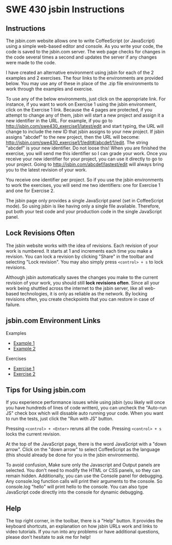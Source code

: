 SWE 430 jsbin Instructions
========================================================================


Instructions
------------

The jsbin.com website allows one to write CoffeeScript (or JavaScript) using a simple web-based editor and console.  As you write your code, the code is saved to the jsbin.com server.  The web page checks for changes in the code several times a second and updates the server if any changes were made to the code.

I have created an alternative environment using jsbin for each of the 2 examples and 2 exercises.  The four links to the environments are provided below.  You may use any of these in place of the .zip file environments to work through the examples and exercise.

To use any of the below environments, just click on the appropriate link.  For instance, if you want to work on Exercise 1 using the jsbin environment, click on the Exercise 1 link.  Because the 4 pages are protected, if you attempt to change any of them, jsbin will start a new project and assign it a new identifier in the URL.  For example, if you go to
<http://jsbin.com/swe430_exercise1/latest/edit>
and start typing, the URL will change to include the new ID that jsbin assigns to your new project.  If jsbin assigns "abcdef" to the new project, then the URL will become: 
<http://jsbin.com/swe430_exercise1/1/edit#/abcdef/1/edit>.  The string "abcdef" is your new identifier.  Do not loose this!  When you are finished the exercise, you will send me this identifier so I can grade your work.  Once you receive your new identifier for your project, you can use it directly to go to your project.  Going to http://jsbin.com/abcdef/lastest/edit will always bring you to the latest revision of your work.

You receive one identifier per project.  So if you use the jsbin environments to work the exercises, you will send me two identifiers:  one for Exercise 1 and one for Exercise 2.

The jsbin page only provides a single JavaScript panel (set in CoffeeScript mode).  So using jsbin is like having only a single file available.  Therefore, put both your test code and your production code in the single JavaScript panel.


Lock Revisions Often
--------------------

The jsbin website works with the idea of revisions.  Each revision of your work is numbered.  It starts at 1 and increments each time you make a revision.  You can lock a revision by clicking "Share" in the toolbar and selecting "Lock revision".  You may also simply press `<control> + s` to lock revisions.

Although jsbin automatically saves the changes you make to the current revision of your work, you should still **lock revisions often**.  Since all your work being shuttled across the internet to the jsbin server, like all web-based technologies, it is only as reliable as the network.  By locking revisions often, you create checkpoints that you can restore in case of failure.


jsbin.com Environment Links
---------------------------

Examples

- [Example 1](http://jsbin.com/swe430_example1/latest/edit?javascript,live)
- [Example 2](http://jsbin.com/swe430_example2/latest/edit)


Exercises

- [Exercise 1](http://jsbin.com/swe430_exercise1/latest/edit?javascript,live)
- [Exercise 2](http://jsbin.com/swe430_exercise2/latest/edit?javascript,live)


Tips for Using jsbin.com
------------------------

If you experience performance issues while using jsbin (you likely will once you have hundreds of lines of code written), you can uncheck the "Auto-run JS" check box which will dissable auto running your code.  When you want to run the tests, just click the "Run with JS" button.

Pressing `<control> + <Enter>` reruns all the code.
Pressing `<control> + s` locks the current revision.

At the top of the JavaScript page, there is the word JavaScript with a "down arrow".  Click on the "down arrow" to select CoffeeScript as the language (this should already be done for you in the jsbin environments).

To avoid confusion, Make sure only the Javascript and Output panels are selected.  You don't need to modify the HTML or CSS panels, so they can remain hidden.  Additionally, you can use the Console panel for debugging.  Any console.log function calls will print their arguments to the console.  So console.log "hello" will print hello to the console.  You can also type JavaScript code directly into the console for dynamic debugging.  


Help
----

The top right corner, in the toolbar, there is a "Help" button.  It provides the keyboard shortcuts, an explanation on how jsbin URLs work and links to video tutorials.  If you run into any problems or have additional questions, please don't hesitate to ask me for help!
